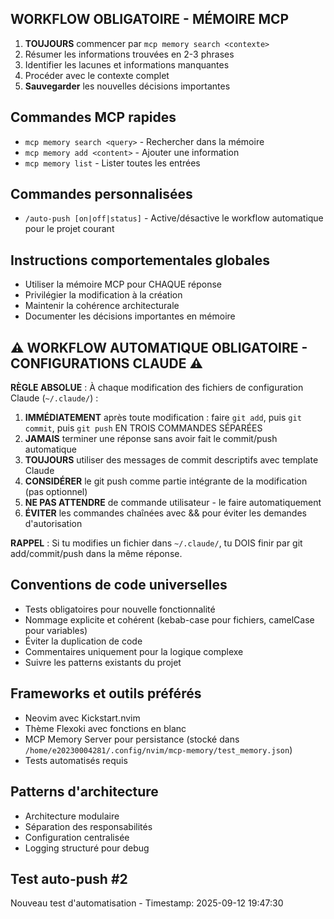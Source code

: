 ## WORKFLOW OBLIGATOIRE - MÉMOIRE MCP
1. **TOUJOURS** commencer par `mcp memory search <contexte>`
2. Résumer les informations trouvées en 2-3 phrases
3. Identifier les lacunes et informations manquantes
4. Procéder avec le contexte complet
5. **Sauvegarder** les nouvelles décisions importantes

## Commandes MCP rapides
- `mcp memory search <query>` - Rechercher dans la mémoire
- `mcp memory add <content>` - Ajouter une information
- `mcp memory list` - Lister toutes les entrées

## Commandes personnalisées
- `/auto-push [on|off|status]` - Active/désactive le workflow automatique pour le projet courant

## Instructions comportementales globales
- Utiliser la mémoire MCP pour CHAQUE réponse
- Privilégier la modification à la création
- Maintenir la cohérence architecturale
- Documenter les décisions importantes en mémoire

## ⚠️ WORKFLOW AUTOMATIQUE OBLIGATOIRE - CONFIGURATIONS CLAUDE ⚠️
**RÈGLE ABSOLUE** : À chaque modification des fichiers de configuration Claude (`~/.claude/`) :
1. **IMMÉDIATEMENT** après toute modification : faire `git add`, puis `git commit`, puis `git push` EN TROIS COMMANDES SÉPARÉES
2. **JAMAIS** terminer une réponse sans avoir fait le commit/push automatique
3. **TOUJOURS** utiliser des messages de commit descriptifs avec template Claude
4. **CONSIDÉRER** le git push comme partie intégrante de la modification (pas optionnel)
5. **NE PAS ATTENDRE** de commande utilisateur - le faire automatiquement
6. **ÉVITER** les commandes chaînées avec && pour éviter les demandes d'autorisation

**RAPPEL** : Si tu modifies un fichier dans `~/.claude/`, tu DOIS finir par git add/commit/push dans la même réponse.

## Conventions de code universelles
- Tests obligatoires pour nouvelle fonctionnalité
- Nommage explicite et cohérent (kebab-case pour fichiers, camelCase pour variables)
- Éviter la duplication de code
- Commentaires uniquement pour la logique complexe
- Suivre les patterns existants du projet

## Frameworks et outils préférés
- Neovim avec Kickstart.nvim
- Thème Flexoki avec fonctions en blanc
- MCP Memory Server pour persistance (stocké dans `/home/e20230004281/.config/nvim/mcp-memory/test_memory.json`)
- Tests automatisés requis

## Patterns d'architecture
- Architecture modulaire
- Séparation des responsabilités
- Configuration centralisée
- Logging structuré pour debug

## Test auto-push #2
Nouveau test d'automatisation - Timestamp: 2025-09-12 19:47:30

